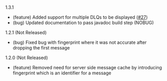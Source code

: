 1.3.1
* (feature) Added support for multiple DLQs to be displayed ([#27](https://github.com/indeedeng/virgil-spring-boot-starter/issues/27))
* (bug) Updated documentation to pass javadoc build step (NOBUG)

1.2.1
(Not Released)
* (bug) Fixed bug with fingerprint where it was not accurate after dropping the first message


1.2.0 (Not Released)
* (feature) Removed need for server side message cache by introducing fingerprint which is an identifier for a message
